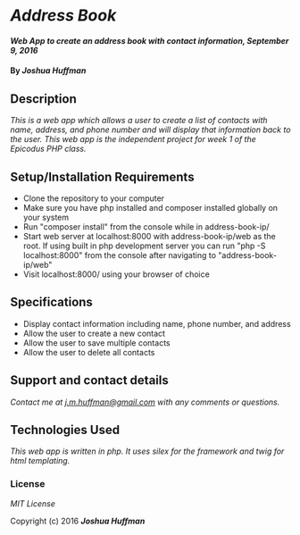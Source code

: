 # _Address Book_

#### _Web App to create an address book with contact information, September 9, 2016_

#### By _**Joshua Huffman**_

## Description

_This is a web app which allows a user to create a list of contacts with name, address, and phone number and will display that information back to the user.  This web app is the independent project for week 1 of the Epicodus PHP class._

## Setup/Installation Requirements

* Clone the repository to your computer
* Make sure you have php installed and composer installed globally on your system
* Run "composer install" from the console while in address-book-ip/
* Start web server at localhost:8000 with address-book-ip/web as the root. If using built in php development server you can run "php -S localhost:8000" from the console after navigating to "address-book-ip/web"
* Visit localhost:8000/ using your browser of choice

## Specifications

* Display contact information including name, phone number, and address
* Allow the user to create a new contact
* Allow the user to save multiple contacts
* Allow the user to delete all contacts

## Support and contact details

_Contact me at j.m.huffman@gmail.com with any comments or questions._

## Technologies Used

_This web app is written in php. It uses silex for the framework and twig for html templating._

### License

*MIT License*

Copyright (c) 2016 **_Joshua Huffman_**
